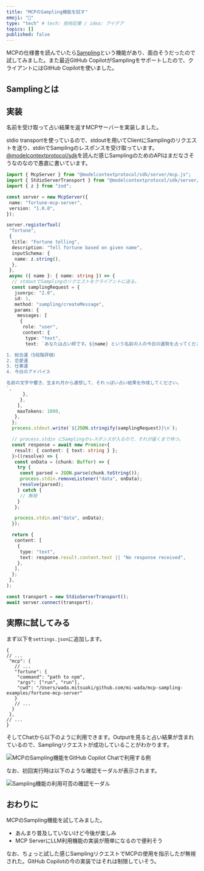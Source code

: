 ```yaml
---
title: "MCPのSampling機能を試す"
emoji: "🛵"
type: "tech" # tech: 技術記事 / idea: アイデア
topics: []
published: false
---
```


MCPの仕様書を読んでいたら[Sampling](https://modelcontextprotocol.info/docs/concepts/sampling/)という機能があり、面白そうだったので試してみました。また最近GitHub CopilotがSamplingをサポートしたので、クライアントにはGitHub Copilotを使いました。

## Samplingとは

## 実装

名前を受け取って占い結果を返すMCPサーバーを実装しました。

stdio transportを使っているので、stdoutを用いてClientにSamplingのリクエストを送り、stdinでSamplingのレスポンスを受け取っています。[@modelcontextprotocol/sdk](https://github.com/modelcontextprotocol/typescript-sdk)を読んだ感じSamplingのためのAPIはまだなさそうなのなので愚直に書いています。

```ts
import { McpServer } from "@modelcontextprotocol/sdk/server/mcp.js";
import { StdioServerTransport } from "@modelcontextprotocol/sdk/server/stdio.js";
import { z } from "zod";

const server = new McpServer({
 name: "fortune-mcp-server",
 version: "1.0.0",
});

server.registerTool(
 "fortune",
 {
  title: "Fortune telling",
  description: "Tell fortune based on given name",
  inputSchema: {
   name: z.string(),
  },
 },
 async ({ name }: { name: string }) => {
  // stdoutでSamplingのリクエストをクライアントに送る。
  const samplingRequest = {
   jsonrpc: "2.0",
   id: 1,
   method: "sampling/createMessage",
   params: {
    messages: [
     {
      role: "user",
      content: {
       type: "text",
       text: `あなたは占い師です。${name} という名前の人の今日の運勢を占ってください。以下の要素を含めて、楽しく魅力的な占い結果を日本語で作成してください：

1. 総合運（5段階評価）
2. 恋愛運
3. 仕事運
4. 今日のアドバイス

名前の文字や響き、生まれ月から連想して、それっぽい占い結果を作成してください。
`,
      },
     },
    ],
    maxTokens: 1000,
   },
  };
  process.stdout.write(`${JSON.stringify(samplingRequest)}\n`);

  // process.stdin にSamplingのレスポンスが入るので、それが届くまで待つ。
  const response = await new Promise<{
   result: { content: { text: string } };
  }>((resolve) => {
   const onData = (chunk: Buffer) => {
    try {
     const parsed = JSON.parse(chunk.toString());
     process.stdin.removeListener("data", onData);
     resolve(parsed);
    } catch {
     // 無視
    }
   };

   process.stdin.on("data", onData);
  });

  return {
   content: [
    {
     type: "text",
     text: response.result.content.text || "No response received",
    },
   ],
  };
 },
);

const transport = new StdioServerTransport();
await server.connect(transport);
```

## 実際に試してみる

まず以下を`settings.json`に追加します。

```jsonc
{
// ...
 "mcp": {
   // ...
   "fortune": {
    "command": "path to npm",
    "args": ["run", "run"],
    "cwd": "/Users/wada.mitsuaki/github.com/mi-wada/mcp-sampling-examples/fortune-mcp-server"
   }
   // ...
  }
 },
// ...
}
```

そしてChatから以下のように利用できます。Outputを見ると占い結果が含まれているので、Samplingリクエストが成功していることがわかります。

![MCPのSampling機能をGitHub Copilot Chatで利用する例](mcp-sampling-result.png)

なお、初回実行時は以下のような確認モーダルが表示されます。

![Sampling機能の利用可否の確認モーダル](mcp-sampling-confirmation.png)

## おわりに

MCPのSampling機能を試してみました。

- あんまり普及していないけど今後が楽しみ
- MCP ServerにLLM利用機能の実装が簡単になるので便利そう

なお、ちょっと試した感じSamplingリクエストでMCPの使用を指示したが無視された。GitHub Copilotの今の実装ではそれは制限していそう。
